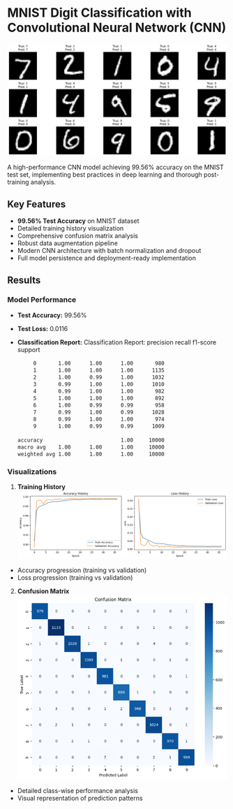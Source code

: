 # MNIST Digit Classification with Convolutional Neural Network (CNN)

![Sample Predictions](mnistTest.png) <!-- Replace with your actual image name -->

A high-performance CNN model achieving 99.56% accuracy on the MNIST test set, implementing best practices in deep learning and thorough post-training analysis.

## Key Features
- **99.56% Test Accuracy** on MNIST dataset
- Detailed training history visualization
- Comprehensive confusion matrix analysis
- Robust data augmentation pipeline
- Modern CNN architecture with batch normalization and dropout
- Full model persistence and deployment-ready implementation

## Results
### Model Performance
- **Test Accuracy:** 99.56%
- **Test Loss:** 0.0116
- **Classification Report:**
Classification Report:
              precision    recall  f1-score   support

           0       1.00      1.00      1.00       980
           1       1.00      1.00      1.00      1135
           2       1.00      0.99      1.00      1032
           3       0.99      1.00      1.00      1010
           4       0.99      1.00      1.00       982
           5       1.00      1.00      1.00       892
           6       1.00      0.99      0.99       958
           7       0.99      1.00      0.99      1028
           8       0.99      1.00      1.00       974
           9       1.00      0.99      0.99      1009

      accuracy                         1.00     10000
      macro avg    1.00      1.00      1.00     10000
      weighted avg 1.00      1.00      1.00     10000

### Visualizations
1. **Training History**  
 ![Training History](mnistEval.png) <!-- Replace with your plot filename -->
 - Accuracy progression (training vs validation)
 - Loss progression (training vs validation)

2. **Confusion Matrix**  
 ![Confusion Matrix](mnistCM.png) <!-- Replace with your plot filename -->
 - Detailed class-wise performance analysis
 - Visual representation of prediction patterns
